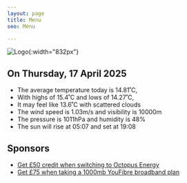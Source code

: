 ```yaml
---
layout: page
title: Menu
seo: Menu

---
```


![Logo](/images/logo.jpg){:width="832px"}

<!-- weather_marker starts -->
## On Thursday, 17 April 2025

- The average temperature today is 14.81˚C,
- With highs of 15.4˚C and lows of 14.27˚C,
- It may feel like 13.6˚C with scattered clouds
- The wind speed is 1.03m/s and visibility is 10000m
- The pressure is 1011hPa and humidity is 48%
- The sun will rise at 05:07 and set at 19:08

<!-- weather_marker ends -->

## Sponsors

- [Get £50 credit when switching to Octopus Energy](https://bit.ly/3oD1nnS)
- [Get £75 when taking a 1000mb YouFibre broadband plan](https://aklam.io/91zWhU?)



